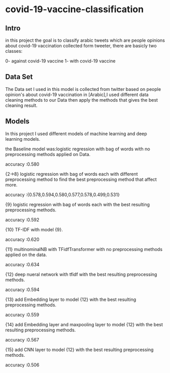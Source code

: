 # covid-19-vaccine-classification

## Intro

in this project the goal is to classify arabic tweets which are people opinions about covid-19 vaccination collected form tweeter, there are basicly two classes: 

0- against covid-19 vaccine
1- with covid-19 vaccine

## Data Set
The Data set I used in this model is collected from twitter based on people opinion's about covid-19 vaccination in [Arabic],I used different data cleaning methods to our Data then apply the methods that gives the best cleaning result.

## Models
In this project I used different models of machine learning and deep learning models.

the Baseline model was:logistic regression with bag of words with no preprocessing methods applied on Data.

accuracy :0.580


{2->8} logistic regression with bag of words each with different preprocessing method to find the best preprocessing method that affect more.

accuracy :{0.578,0.594,0.580,0.577,0.578,0.499,0.531}


{9} logistic regression with bag of words each with the best resulting preprocessing methods.

accuracy :0.592


{10} TF-IDF with model {9}.

accuracy :0.620


{11} multinominalNB with TFidfTransformer with no preprocessing methods applied on the data.

accuracy :0.634


{12} deep nueral network with tfidf with the best resulting preprocessing methods.

accuracy :0.594


{13} add Embedding layer to model {12} with the best resulting preprocessing methods.

accuracy :0.559


{14} add Embedding layer and maxpooling layer to model {12} with the best resulting preprocessing methods.

accuracy :0.567


{15} add CNN layer to model {12} with the best resulting preprocessing methods.

accuracy :0.506
